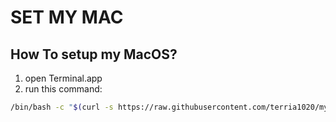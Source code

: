 # SET MY MAC

## How To setup my MacOS?

1. open Terminal.app
2. run this command:

```bash
/bin/bash -c "$(curl -s https://raw.githubusercontent.com/terria1020/my-brew-env/main/setup.sh)"
```
